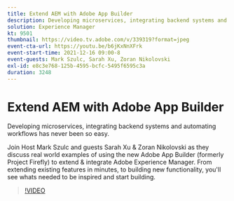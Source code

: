 ```yaml
---
title: Extend AEM with Adobe App Builder
description: Developing microservices, integrating backend systems and automating workflows has never been so easy.
solution: Experience Manager
kt: 9501
thumbnail: https://video.tv.adobe.com/v/339319?format=jpeg
event-cta-url: https://youtu.be/b6jKxNnXFrk
event-start-time: 2021-12-16 09:00-8
event-guests: Mark Szulc, Sarah Xu, Zoran Nikolovski
exl-id: e8c3e768-125b-4595-bcfc-5495f6595c3a
duration: 3248
---
```

# Extend AEM with Adobe App Builder

Developing microservices, integrating backend systems and automating workflows has never been so easy. 

Join Host Mark Szulc and guests Sarah Xu & Zoran Nikolovski as they discuss real world examples of using the new Adobe App Builder (formerly Project Firefly) to extend & integrate Adobe Experience Manager.  From extending existing features in minutes, to building new functionality, you'll see whats needed to be inspired and start building.

>[!VIDEO](https://video.tv.adobe.com/v/339319/?quality=12&learn=on)

